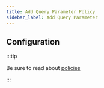 ```yaml
---
title: Add Query Parameter Policy
sidebar_label: Add Query Parameter
---
```


<!-- Description goes here-->

## Configuration

:::tip

Be sure to read about [policies](/docs/policies)

:::

<PolicyConfig id="add-query-param-inbound" />
